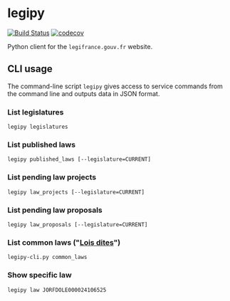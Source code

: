 legipy
======

[![Build Status](https://travis-ci.org/regardscitoyens/legipy.svg?branch=master)](https://travis-ci.org/regardscitoyens/legipy)
[![codecov](https://codecov.io/gh/regardscitoyens/legipy/branch/master/graph/badge.svg)](https://codecov.io/gh/regardscitoyens/legipy)

Python client for the `legifrance.gouv.fr` website.

CLI usage
---------

The command-line script `legipy` gives access to service commands from the command line and outputs data in JSON format.

### List legislatures

`legipy legislatures`

### List published laws

`legipy published_laws [--legislature=CURRENT]`

### List pending law projects

`legipy law_projects [--legislature=CURRENT]`

### List pending law proposals

`legipy law_proposals [--legislature=CURRENT]`

### List common laws ("[Lois dites](https://www.legifrance.gouv.fr/affichSarde.do?reprise=true&page=1&idSarde=SARDOBJT000007106573)")

`legipy-cli.py common_laws`

### Show specific law

`legipy law JORFDOLE000024106525`
